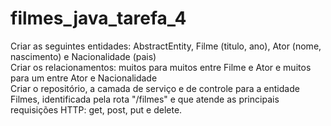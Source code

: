 # filmes_java_tarefa_4

Criar as seguintes entidades: AbstractEntity, Filme (titulo, ano), Ator (nome, nascimento) e Nacionalidade (pais)
<br/>
Criar os relacionamentos: muitos para muitos entre Filme e Ator e muitos para um entre Ator e Nacionalidade
<br/>
Criar o repositório, a camada de serviço e de controle para a entidade Filmes, identificada pela rota "/filmes" e que atende as principais requisições HTTP: get, post, put e delete.

